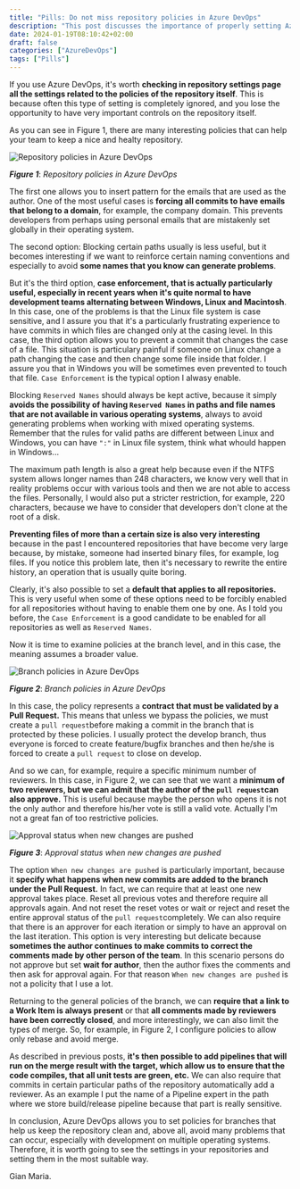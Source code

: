 ```yaml
---
title: "Pills: Do not miss repository policies in Azure DevOps"
description: "This post discusses the importance of properly setting Azure DevOps repository policies. These policies help maintain repository cleanliness, enforce naming conventions, and prevent issues in multi-operating system development environments."
date: 2024-01-19T08:10:42+02:00
draft: false
categories: ["AzureDevOps"]
tags: ["Pills"]
---
```


If you use Azure DevOps, it's worth **checking in repository settings page all the settings related to the policies of the repository itself**. This is because often this type of setting is completely ignored, and you lose the opportunity to have very important controls on the repository itself.

As you can see in Figure 1, there are many interesting policies that can help your team to keep a nice and healty repository.

![Repository policies in Azure DevOps](../images/repo-policies-adzo.png)

***Figure 1***: *Repository policies in Azure DevOps*

The first one allows you to insert pattern for the emails that are used as the author. One of the most useful cases is **forcing all commits to have emails that belong to a domain**, for example, the company domain. This prevents developers from perhaps using personal emails that are mistakenly set globally in their operating system.

The second option: Blocking certain paths usually is less useful, but it becomes interesting if we want to reinforce certain naming conventions and especially to avoid **some names that you know can generate problems**.

But it's the third option, **case enforcement, that is actually particularly useful, especially in recent years when it's quite normal to have development teams alternating between Windows, Linux and Macintosh**. In this case, one of the problems is that the Linux file system is case sensitive, and I assure you that it's a particularly frustrating experience to have commits in which files are changed only at the casing level. In this case, the third option allows you to prevent a commit that changes the case of a file. This situation is particulary painful if someone on Linux change a path changing the case and then change some file inside that folder. I assure you that in Windows you will be sometimes even prevented to touch that file. `Case Enforcement` is the typical option I alwasy enable.

Blocking `Reserved Names` should always be kept active, because it simply **avoids the possibility of having `Reserved Names` in paths and file names that are not available in various operating systems**, always to avoid generating problems when working with mixed operating systems. Remember that the rules for valid paths are different between Linux and Windows, you can have `":"` in Linux file system, think what whould happen in Windows...

The maximum path length is also a great help because even if the NTFS system allows longer names than 248 characters, we know very well that in reality problems occur with various tools and then we are not able to access the files. Personally, I would also put a stricter restriction, for example, 220 characters, because we have to consider that developers don't clone at the root of a disk.

**Preventing files of more than a certain size is also very interesting** because in the past I encountered  repositories that have become very large because, by mistake, someone had inserted binary files, for example, log files. If you notice this problem late, then it's necessary to rewrite the entire history, an operation that is usually quite boring.

Clearly, it's also possible to set a **default that applies to all repositories.** This is very useful when some of these options need to be forcibly enabled for all repositories without having to enable them one by one. As I told you before, the `Case Enforcement` is a good candidate to be enabled for all repositories as well as `Reserved Names`.

Now it is time to examine policies at the branch level, and in this case, the meaning assumes a broader value.

![Branch policies in Azure DevOps](../images/azdo-branch-policies.png)

***Figure 2***: *Branch policies in Azure DevOps*

In this case, the policy represents a **contract that must be validated by a Pull Request.** This means that unless we bypass the policies, we must create a `pull request`before making a commit in the branch that is protected by these policies. I usually protect the develop branch, thus everyone is forced to create feature/bugfix branches and then he/she is forced to create a `pull request` to close on develop.

And so we can, for example, require a specific minimum number of reviewers. In this case, in Figure 2, we can see that we want a **minimum of two reviewers, but we can admit that the author of the `pull request`can also approve.** This is useful because maybe the person who opens it is not the only author and therefore his/her vote is still a valid vote. Actually I'm not a great fan of too restrictive policies.

![Approval status when new changes are pushed](../images/when-changed-are-pushed.png)

***Figure 3***: *Approval status when new changes are pushed*

The option `When new changes are pushed` is particularly important, because it **specify what happens when new commits are added to the branch under the Pull Request.** In fact, we can require that at least one new approval takes place. Reset all previous votes and therefore require all approvals again. And not reset the reset votes or wait or reject and reset the entire approval status of the `pull request`completely. We can also require that there is an approver for each iteration or simply to have an approval on the last iteration. This option is very interesting but delicate because **sometimes the author continues to make commits to correct the comments made by other person of the team**. In this scenario persons do not approve but set **wait for author**, then  the author fixes the comments and then ask for approval again. For that reason `When new changes are pushed` is not a policity that I use a lot.

Returning to the general policies of the branch, we can **require that a link to a Work Item is always present** or that **all comments made by reviewers have been correctly closed**, and more interestingly, we can also limit the types of merge. So, for example, in Figure 2, I configure policies to allow only rebase and avoid merge. 

As described in previous posts, **it's then possible to add pipelines that will run on the merge result with the target, which allow us to ensure that the code compiles, that all unit tests are green, etc.** We can also require that commits in certain particular paths of the repository automatically add a reviewer. As an example I put the name of a Pipeline expert in the path where we store build/release pipeline because that part is really sensitive.

In conclusion, Azure DevOps allows you to set policies for branches that help us keep the repository clean and, above all, avoid many problems that can occur, especially with development on multiple operating systems. Therefore, it is worth going to see the settings in your repositories and setting them in the most suitable way.

Gian Maria.


